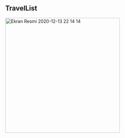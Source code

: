 ## TravelList
<img width="362" alt="Ekran Resmi 2020-12-13 22 14 14" src="https://user-images.githubusercontent.com/56222057/102021664-4bbb0780-3d92-11eb-8477-b90a21e90818.png">

